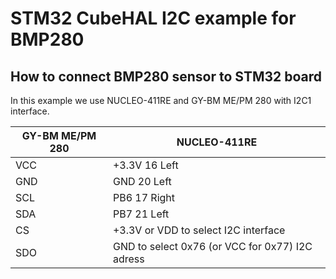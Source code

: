 # STM32 CubeHAL I2C example for BMP280

## How to connect BMP280 sensor to STM32 board 

In this example we use NUCLEO-411RE and GY-BM ME/PM 280 with I2C1 interface. 

| GY-BM ME/PM 280 | NUCLEO-411RE |
|-----------------|--------------|
| VCC             | +3.3V 16 Left|
| GND             | GND 20 Left  |
| SCL             | PB6 17 Right |
| SDA             | PB7 21 Left  |
| CS              | +3.3V or VDD to select I2C interface |
| SDO             | GND to select 0x76 (or VCC for 0x77) I2C adress |

